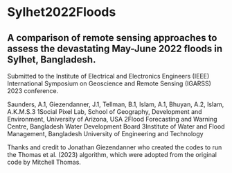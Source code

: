 # Sylhet2022Floods
## A comparison of remote sensing approaches to assess the devastating May-June 2022 floods in Sylhet, Bangladesh.
Submitted to the Institute of Electrical and Electronics Engineers (IEEE) International Symposium on Geoscience and Remote Sensing (IGARSS) 2023 conference.

Saunders, A.1, Giezendanner, J.1, Tellman, B.1, Islam, A.1, Bhuyan, A.2, Islam, A.K.M.S.3
1Social Pixel Lab, School of Geography, Development and Environment, University of Arizona, USA
2Flood Forecasting and Warning Centre, Bangladesh Water Development Board
3Institute of Water and Flood Management, Bangladesh University of Engineering and Technology


Thanks and credit to Jonathan Giezendanner who created the codes to run the Thomas et al. (2023) algorithm, which were adopted from the original code by Mitchell Thomas.
